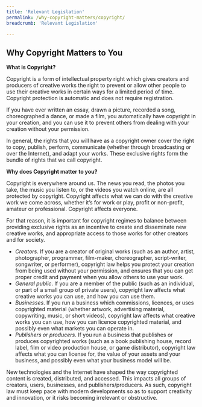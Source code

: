 ```yaml
---
title: 'Relevant Legislation'
permalink: /why-copyright-matters/copyright/
breadcrumb: 'Relevant Legislation'

---
```



Why Copyright Matters to You
---

**What is Copyright?**

Copyright is a form of intellectual property right which gives creators and producers of creative works the right to prevent or allow other people to use their creative works in certain ways for a limited period of time. Copyright protection is automatic and does not require registration.

If you have ever written an essay, drawn a picture, recorded a song, choreographed a dance, or made a film, you automatically have copyright in your creation, and you can use it to prevent others from dealing with your creation without your permission.

In general, the rights that you will have as a copyright owner cover the right to copy, publish, perform, communicate (whether through broadcasting or over the Internet), and adapt your works. These exclusive rights form the bundle of rights that we call copyright.

**Why does Copyright matter to you?**

Copyright is everywhere around us. The news you read, the photos you take, the music you listen to, or the videos you watch online, are all protected by copyright. Copyright affects what we can do with the creative work we come across, whether it’s for work or play, profit or non-profit, amateur or professional. Copyright affects everyone.
 
For that reason, it is important for copyright regimes to balance between providing exclusive rights as an incentive to create and disseminate new creative works, and appropriate access to those works for other creators and for society.

* *Creators*. If you are a creator of original works (such as an author, artist, photographer, programmer, film-maker, choreographer, script-writer, songwriter, or performer), copyright law helps you protect your creation from being used without your permission, and ensures that you can get proper credit and payment when you allow others to use your work.
* *General public*. If you are a member of the public (such as an individual, or part of a small group of private users), copyright law affects what creative works you can use, and how you can use them.
* *Businesses*. If you run a business which commissions, licences, or uses copyrighted material (whether artwork, advertising material, copywriting, music, or short videos), copyright law affects what creative works you can use, how you can licence copyrighted material, and possibly even what markets you can operate in.
* *Publishers or producers*. If you run a business that publishes or produces copyrighted works (such as a book publishing house, record label, film or video production house, or game distributor), copyright law affects what you can license for, the value of your assets and your business, and possibly even what your business model will be.

New technologies and the Internet have shaped the way copyrighted content is created, distributed, and accessed. This impacts all groups of creators, users, businesses, and publishers/producers. As such, copyright law must keep pace with modern developments so as to support creativity and innovation, or it risks becoming irrelevant or obstructive.
